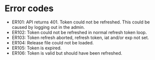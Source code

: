 # Error codes

* ER101: API returns 401. Token could not be refreshed. This could be caused by logging out in the admin.
* ER102: Token could not be refreshed in normal refresh token loop.
* ER103: Token refresh aborted, refresh token, iat and/or exp not set.
* ER104: Release file could not be loaded.
* ER105: Token is expired.
* ER106: Token is valid but should have been refreshed.
